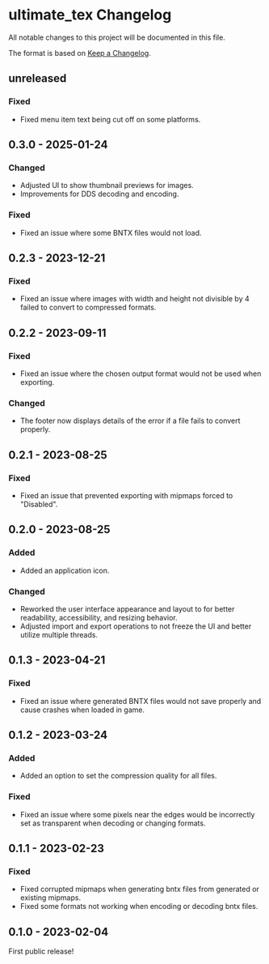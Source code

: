 # ultimate_tex Changelog
All notable changes to this project will be documented in this file.

The format is based on [Keep a Changelog](https://keepachangelog.com/en/1.0.0/).

## unreleased
### Fixed
* Fixed menu item text being cut off on some platforms.

## 0.3.0 - 2025-01-24
### Changed
* Adjusted UI to show thumbnail previews for images. 
* Improvements for DDS decoding and encoding.

### Fixed
* Fixed an issue where some BNTX files would not load.

## 0.2.3 - 2023-12-21
### Fixed
* Fixed an issue where images with width and height not divisible by 4 failed to convert to compressed formats.

## 0.2.2 - 2023-09-11
### Fixed
* Fixed an issue where the chosen output format would not be used when exporting.

### Changed
* The footer now displays details of the error if a file fails to convert properly.

## 0.2.1 - 2023-08-25
### Fixed
* Fixed an issue that prevented exporting with mipmaps forced to "Disabled".

## 0.2.0 - 2023-08-25
### Added
* Added an application icon.

### Changed
* Reworked the user interface appearance and layout to for better readability, accessibility, and resizing behavior.
* Adjusted import and export operations to not freeze the UI and better utilize multiple threads.

## 0.1.3 - 2023-04-21
### Fixed
* Fixed an issue where generated BNTX files would not save properly and cause crashes when loaded in game.

## 0.1.2 - 2023-03-24
### Added
* Added an option to set the compression quality for all files.

### Fixed
* Fixed an issue where some pixels near the edges would be incorrectly set as transparent when decoding or changing formats.

## 0.1.1 - 2023-02-23
### Fixed
* Fixed corrupted mipmaps when generating bntx files from generated or existing mipmaps.
* Fixed some formats not working when encoding or decoding bntx files.

## 0.1.0 - 2023-02-04
First public release!
